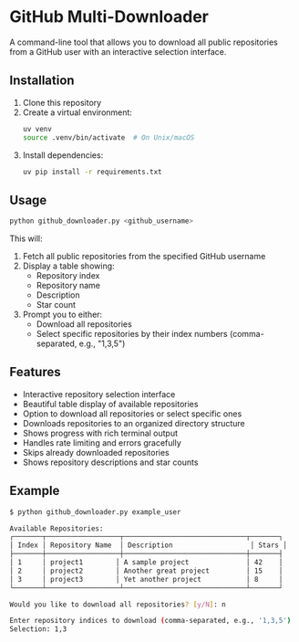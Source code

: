 # GitHub Multi-Downloader

A command-line tool that allows you to download all public repositories from a GitHub user with an interactive selection interface.

## Installation

1. Clone this repository
2. Create a virtual environment:
   ```bash
   uv venv
   source .venv/bin/activate  # On Unix/macOS
   ```
3. Install dependencies:
   ```bash
   uv pip install -r requirements.txt
   ```

## Usage

```bash
python github_downloader.py <github_username>
```

This will:
1. Fetch all public repositories from the specified GitHub username
2. Display a table showing:
   - Repository index
   - Repository name
   - Description
   - Star count
3. Prompt you to either:
   - Download all repositories
   - Select specific repositories by their index numbers (comma-separated, e.g., "1,3,5")

## Features

- Interactive repository selection interface
- Beautiful table display of available repositories
- Option to download all repositories or select specific ones
- Downloads repositories to an organized directory structure
- Shows progress with rich terminal output
- Handles rate limiting and errors gracefully
- Skips already downloaded repositories
- Shows repository descriptions and star counts

## Example

```bash
$ python github_downloader.py example_user

Available Repositories:
┌───────┬──────────────────┬──────────────────────────────┬───────┐
│ Index │ Repository Name  │ Description                   │ Stars │
├───────┼──────────────────┼──────────────────────────────┼───────┤
│ 1     │ project1        │ A sample project              │ 42    │
│ 2     │ project2        │ Another great project         │ 15    │
│ 3     │ project3        │ Yet another project           │ 8     │
└───────┴──────────────────┴──────────────────────────────┴───────┘

Would you like to download all repositories? [y/N]: n

Enter repository indices to download (comma-separated, e.g., '1,3,5')
Selection: 1,3 